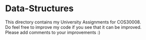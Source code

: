# Data-Structures
This directory contains my University Assignments for COS30008. <br/>
Do feel free to improve my code if you see that it can be improved. <br/>
Please add comments to your improvements :) <br/>
